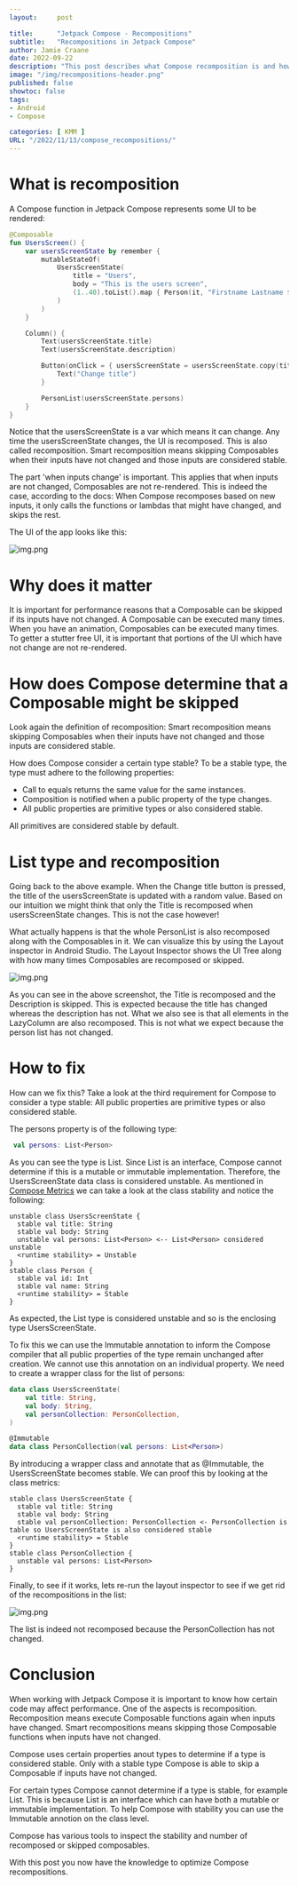```yaml
---
layout:     post

title:      "Jetpack Compose - Recompositions"
subtitle:   "Recompositions in Jetpack Compose"
author: Jamie Craane
date: 2022-09-22
description: "This post describes what Compose recomposition is and how to optimize your Compose code to minimize recompositions."
image: "/img/recompositions-header.png"
published: false
showtoc: false
tags:
- Android
- Compose

categories: [ KMM ]
URL: "/2022/11/13/compose_recompositions/"
---
```


# What is recomposition

A Compose function in Jetpack Compose represents some UI to be rendered:

```kotlin
@Composable
fun UsersScreen() {
    var usersScreenState by remember {
        mutableStateOf(
            UsersScreenState(
                title = "Users",
                body = "This is the users screen",
                (1..40).toList().map { Person(it, "Firstname Lastname $it") },
            )
        )
    }

    Column() {
        Text(usersScreenState.title)
        Text(usersScreenState.description)

        Button(onClick = { usersScreenState = usersScreenState.copy(title = Random.nextInt().toString()) }) {
            Text("Change title")
        }

        PersonList(usersScreenState.persons)
    }
}
```

Notice that the usersScreenState is a var which means it can change. Any time the usersScreenState changes, the UI is recomposed. This is 
also called recomposition. Smart recomposition means skipping Composables when their inputs have not changed and those inputs are considered stable.

The part 'when inputs change' is important. This applies that when inputs are not changed, Composables are not re-rendered. This is indeed
the case, according to the docs: When Compose recomposes based on new inputs, it only calls the functions or lambdas that might have changed, and skips the rest.

The UI of the app looks like this:

![img.png](/img/posts/recomposition-app.png)

# Why does it matter

It is important for performance reasons that a Composable can be skipped if its inputs have not changed. A Composable can be executed many
times. When you have an animation, Composables can be executed many times. To getter a stutter free UI, it is important that portions
of the UI which have not change are not re-rendered.

# How does Compose determine that a Composable might be skipped

Look again the definition of recomposition: Smart recomposition means skipping Composables when their inputs have not changed and those inputs are considered stable.

How does Compose consider a certain type stable? To be a stable type, the type must adhere to the following properties:

- Call to equals returns the same value for the same instances.
- Composition is notified when a public property of the type changes.
- All public properties are primitive types or also considered stable.

All primitives are considered stable by default. 

# List type and recomposition

Going back to the above example. When the Change title button is pressed, the title of the usersScreenState is updated with a random value. 
Based on our intuition we might think that only the Title is recomposed when usersScreenState changes. This is not the case however!

What actually happens is that the whole PersonList is also recomposed along with the Composables in it. We can visualize this by
using the Layout inspector in Android Studio. The Layout Inspector shows the UI Tree along with how many times Composables are recomposed or skipped.

![img.png](/img/posts/recomposition-layout-inspector.png)

As you can see in the above screenshot, the Title is recomposed and the Description is skipped. This is expected because the title has changed
whereas the description has not. What we also see is that all elements in the LazyColumn are also recomposed. This is not what we expect because
the person list has not changed.

# How to fix

How can we fix this? Take a look at the third requirement for Compose to consider a type stable: All public properties are primitive types or also considered stable.

The persons property is of the following type:

```kotlin
 val persons: List<Person>
```

As you can see the type is List<Person>. Since List is an interface, Compose cannot determine if this is a mutable or immutable implementation. 
Therefore, the UsersScreenState data class is considered unstable. As mentioned in [Compose Metrics](https://chris.banes.dev/posts/composable-metrics/) we can take a look at the class stability and notice the following:

```plain
unstable class UsersScreenState {
  stable val title: String
  stable val body: String
  unstable val persons: List<Person> <-- List<Person> considered unstable
  <runtime stability> = Unstable
}
stable class Person {
  stable val id: Int
  stable val name: String
  <runtime stability> = Stable
}
```

As expected, the List<Person> type is considered unstable and so is the enclosing type UsersScreenState. 

To fix this we can use the Immutable annotation to inform the Compose compiler that all public properties of the type remain unchanged after creation. 
We cannot use this annotation on an individual property. We need to create a wrapper class for the list of persons:

```kotlin
data class UsersScreenState(
    val title: String,
    val body: String,
    val personCollection: PersonCollection,
)

@Immutable
data class PersonCollection(val persons: List<Person>)
```

By introducing a wrapper class and annotate that as @Immutable, the UsersScreenState becomes stable. We can proof this by looking at the class
metrics:

```plain
stable class UsersScreenState {
  stable val title: String
  stable val body: String
  stable val personCollection: PersonCollection <- PersonCollection is table so UsersScreenState is also considered stable
  <runtime stability> = Stable
}
stable class PersonCollection {
  unstable val persons: List<Person>
}
```

Finally, to see if it works, lets re-run the layout inspector to see if we get rid of the recompositions in the list:

![img.png](/img/posts/recomposition-layout-inspector-good.png)

The list is indeed not recomposed because the PersonCollection has not changed.

# Conclusion

When working with Jetpack Compose it is important to know how certain code may affect performance. One of the aspects is recomposition. 
Recomposition means execute Composable functions again when inputs have changed. Smart recompositions means skipping those Composable
functions when inputs have not changed.

Compose uses certain properties anout types to determine if a type is considered stable. Only with a stable type Compose is able to 
skip a Composable if inputs have not changed.

For certain types Compose cannot determine if a type is stable, for example List. This is because List is an interface which can have
both a mutable or immutable implementation. To help Compose with stability you can use the Immutable annotion on the class level.

Compose has various tools to inspect the stability and number of recomposed or skipped composables.

With this post you now have the knowledge to optimize Compose recompositions.
